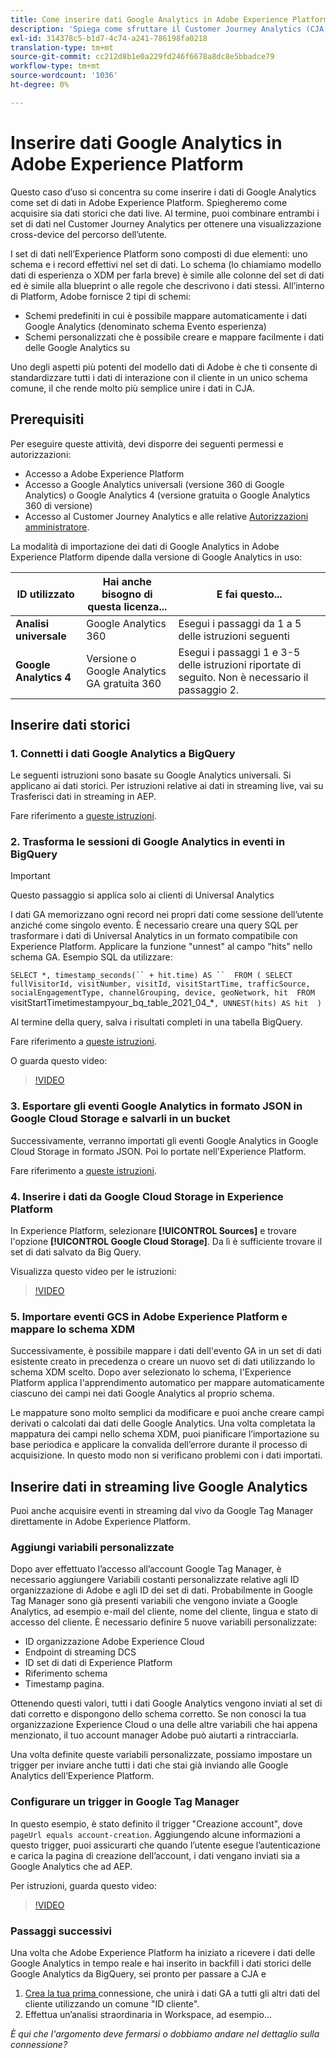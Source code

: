 ```yaml
---
title: Come inserire dati Google Analytics in Adobe Experience Platform per l’analisi in Customer Journey Analytics (CJA)
description: 'Spiega come sfruttare il Customer Journey Analytics (CJA) per acquisire le Google Analytics e i dati firebase in Adobe Experience Platform. '
exl-id: 314378c5-b1d7-4c74-a241-786198fa0218
translation-type: tm+mt
source-git-commit: cc212d8b1e0a229fd246f6678a8dc8e5bbadce79
workflow-type: tm+mt
source-wordcount: '1036'
ht-degree: 0%

---
```



# Inserire dati Google Analytics in Adobe Experience Platform

Questo caso d’uso si concentra su come inserire i dati di Google Analytics come set di dati in Adobe Experience Platform. Spiegheremo come acquisire sia dati storici che dati live. Al termine, puoi combinare entrambi i set di dati nel Customer Journey Analytics per ottenere una visualizzazione cross-device del percorso dell’utente.

I set di dati nell’Experience Platform sono composti di due elementi: uno schema e i record effettivi nel set di dati. Lo schema (lo chiamiamo modello dati di esperienza o XDM per farla breve) è simile alle colonne del set di dati ed è simile alla blueprint o alle regole che descrivono i dati stessi. All’interno di Platform, Adobe fornisce 2 tipi di schemi:

* Schemi predefiniti in cui è possibile mappare automaticamente i dati Google Analytics (denominato schema Evento esperienza)
* Schemi personalizzati che è possibile creare e mappare facilmente i dati delle Google Analytics su

Uno degli aspetti più potenti del modello dati di Adobe è che ti consente di standardizzare tutti i dati di interazione con il cliente in un unico schema comune, il che rende molto più semplice unire i dati in CJA.

## Prerequisiti

Per eseguire queste attività, devi disporre dei seguenti permessi e autorizzazioni:

* Accesso a Adobe Experience Platform
* Accesso a Google Analytics universali (versione 360 di Google Analytics) o Google Analytics 4 (versione gratuita o Google Analytics 360 di versione)
* Accesso al Customer Journey Analytics e alle relative [Autorizzazioni amministratore](https://experienceleague.adobe.com/docs/analytics-platform/using/cja-overview/cja-overview.html?lang=en#admin-access-permissions).

La modalità di importazione dei dati di Google Analytics in Adobe Experience Platform dipende dalla versione di Google Analytics in uso:

| ID utilizzato | Hai anche bisogno di questa licenza... | E fai questo... |
| --- | --- | --- |
| **Analisi universale** | Google Analytics 360 | Esegui i passaggi da 1 a 5 delle istruzioni seguenti |
| **Google Analytics 4** | Versione o Google Analytics GA gratuita 360 | Esegui i passaggi 1 e 3-5 delle istruzioni riportate di seguito. Non è necessario il passaggio 2. |

## Inserire dati storici

### 1. Connetti i dati Google Analytics a BigQuery

Le seguenti istruzioni sono basate su Google Analytics universali. Si applicano ai dati storici. Per istruzioni relative ai dati in streaming live, vai su Trasferisci dati in streaming in AEP.

Fare riferimento a [queste istruzioni](https://support.google.com/analytics/answer/3416092?hl=en).

### 2. Trasforma le sessioni di Google Analytics in eventi in BigQuery

>[!IMPORTANT]
>
>Questo passaggio si applica solo ai clienti di Universal Analytics

I dati GA memorizzano ogni record nei propri dati come sessione dell’utente anziché come singolo evento. È necessario creare una query SQL per trasformare i dati di Universal Analytics in un formato compatibile con Experience Platform. Applicare la funzione &quot;unnest&quot; al campo &quot;hits&quot; nello schema GA. Esempio SQL da utilizzare:

`SELECT
*,
timestamp_seconds(`` + hit.time) AS `` 
FROM
(
SELECT
fullVisitorId,
visitNumber,
visitId,
visitStartTime,
trafficSource,
socialEngagementType,
channelGrouping,
device,
geoNetwork,
hit 
FROM
`visitStartTimetimestampyour_bq_table_2021_04_*`,
UNNEST(hits) AS hit 
)`

Al termine della query, salva i risultati completi in una tabella BigQuery.

Fare riferimento a [queste istruzioni](https://support.google.com/analytics/answer/7029846?hl=en&amp;ref_topic=9359001#zippy=%2Cold-export-schema%2Cuse-this-script-to-migrate-existing-bigquery-datasets-from-the-old-export-schema-to-the-new-one%2Cscript-migration-scriptsql).

O guarda questo video:

>[!VIDEO](https://video.tv.adobe.com/v/332634)

### 3. Esportare gli eventi Google Analytics in formato JSON in Google Cloud Storage e salvarli in un bucket

Successivamente, verranno importati gli eventi Google Analytics in Google Cloud Storage in formato JSON. Poi lo portate nell&#39;Experience Platform.

Fare riferimento a [queste istruzioni](https://support.google.com/analytics/answer/3437719?hl=en&amp;ref_topic=3416089).

### 4. Inserire i dati da Google Cloud Storage in Experience Platform

In Experience Platform, selezionare **[!UICONTROL Sources]** e trovare l&#39;opzione **[!UICONTROL Google Cloud Storage]**. Da lì è sufficiente trovare il set di dati salvato da Big Query.

Visualizza questo video per le istruzioni:

>[!VIDEO](https://video.tv.adobe.com/v/332641)

### 5. Importare eventi GCS in Adobe Experience Platform e mappare lo schema XDM

Successivamente, è possibile mappare i dati dell&#39;evento GA in un set di dati esistente creato in precedenza o creare un nuovo set di dati utilizzando lo schema XDM scelto. Dopo aver selezionato lo schema, l&#39;Experience Platform applica l&#39;apprendimento automatico per mappare automaticamente ciascuno dei campi nei dati Google Analytics al proprio schema.

Le mappature sono molto semplici da modificare e puoi anche creare campi derivati o calcolati dai dati delle Google Analytics. Una volta completata la mappatura dei campi nello schema XDM, puoi pianificare l’importazione su base periodica e applicare la convalida dell’errore durante il processo di acquisizione. In questo modo non si verificano problemi con i dati importati.

## Inserire dati in streaming live Google Analytics

Puoi anche acquisire eventi in streaming dal vivo da Google Tag Manager direttamente in Adobe Experience Platform.

### Aggiungi variabili personalizzate

Dopo aver effettuato l’accesso all’account Google Tag Manager, è necessario aggiungere Variabili costanti personalizzate relative agli ID organizzazione di Adobe e agli ID dei set di dati. Probabilmente in Google Tag Manager sono già presenti variabili che vengono inviate a Google Analytics, ad esempio e-mail del cliente, nome del cliente, lingua e stato di accesso del cliente. È necessario definire 5 nuove variabili personalizzate:

* ID organizzazione Adobe Experience Cloud
* Endpoint di streaming DCS
* ID set di dati di Experience Platform
* Riferimento schema
* Timestamp pagina.

Ottenendo questi valori, tutti i dati Google Analytics vengono inviati al set di dati corretto e dispongono dello schema corretto. Se non conosci la tua organizzazione Experience Cloud o una delle altre variabili che hai appena menzionato, il tuo account manager Adobe può aiutarti a rintracciarla.

Una volta definite queste variabili personalizzate, possiamo impostare un trigger per inviare anche tutti i dati che stai già inviando alle Google Analytics dell’Experience Platform.

### Configurare un trigger in Google Tag Manager

In questo esempio, è stato definito il trigger &quot;Creazione account&quot;, dove `pageUrl equals account-creation`. Aggiungendo alcune informazioni a questo trigger, puoi assicurarti che quando l’utente esegue l’autenticazione e carica la pagina di creazione dell’account, i dati vengano inviati sia a Google Analytics che ad AEP.

Per istruzioni, guarda questo video:

>[!VIDEO](https://video.tv.adobe.com/v/332668)

### Passaggi successivi

Una volta che Adobe Experience Platform ha iniziato a ricevere i dati delle Google Analytics in tempo reale e hai inserito in backfill i dati storici delle Google Analytics da BigQuery, sei pronto per passare a CJA e

1. [Crea la tua prima ](/help/connections/create-connection.md) connessione, che unirà i dati GA a tutti gli altri dati del cliente utilizzando un comune &quot;ID cliente&quot;.
1. Effettua un’analisi straordinaria in Workspace, ad esempio...

*È qui che l&#39;argomento deve fermarsi o dobbiamo andare nel dettaglio sulla connessione?*
